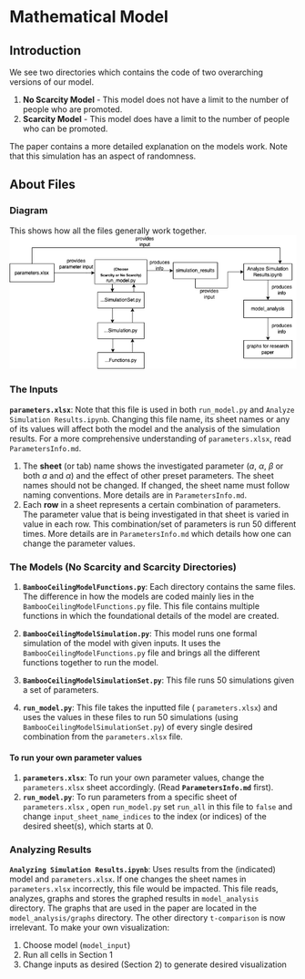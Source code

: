 # Mathematical Model

## Introduction
We see two directories which contains the code of two overarching versions of our model.
1. **No Scarcity Model** - This model does not have a limit to the number of people who are promoted.
2. **Scarcity Model** - This model does have a limit to the number of people who can be promoted.

The paper contains a more detailed explanation on the models work. Note that this simulation has an aspect of randomness.

## About Files

### Diagram
This shows how all the files generally work together.
![DirectoryDiagram](ModelDiagram.png)

### The Inputs

**`parameters.xlsx`**:  Note that this file is used in both `run_model.py` and `Analyze Simulation Results.ipynb`. Changing this file name, its sheet names or any of its values will affect both the model and the analysis of the simulation results. For a more comprehensive understanding of `parameters.xlsx`, read `ParametersInfo.md`.
1. The **sheet** (or tab) name shows the investigated parameter ($a$,  $\alpha$, $\beta$ or both $a$ and $\alpha$) and the effect of other preset parameters. The sheet names should not be changed. If changed, the sheet name must follow naming conventions. More details are in `ParametersInfo.md`.
2. Each **row** in a sheet represents a certain combination of parameters. The parameter value that is being investigated in that sheet is varied in value in each row. This combination/set of parameters is run 50 different times.
    More details are in `ParametersInfo.md` which details how one can change the parameter values.


### The Models (No Scarcity and Scarcity Directories)
1. **`BambooCeilingModelFunctions.py`**: Each directory contains the same files. The difference in how the models are coded mainly lies in the `BambooCeilingModelFunctions.py` file. This file contains multiple functions in which the foundational details of the model are created.

2. **`BambooCeilingModelSimulation.py`**: This model runs one formal simulation of the model with given inputs. It uses the `BambooCeilingModelFunctions.py` file and brings all the different functions together to run the model.

3. **`BambooCeilingModelSimulationSet.py`**: This file runs 50 simulations given a set of parameters.

4. **`run_model.py`**: This file takes the inputted file ( `parameters.xlsx`) and uses the values in these files to run 50 simulations (using `BambooCeilingModelSimulationSet.py`)  of every single desired combination from the `parameters.xlsx` file. 
#### To run your own parameter values
1. **`parameters.xlsx`**: To run your own parameter values, change the `parameters.xlsx` sheet accordingly. (Read **`ParametersInfo.md`** first).
2. **`run_model.py`**: To run parameters from a specific sheet of `parameters.xlsx` , open `run_model.py` set `run_all` in this file to `false` and change `input_sheet_name_indices` to the index (or indices) of the desired sheet(s), which starts at 0.

### Analyzing Results
**`Analyzing Simulation Results.ipynb`**: Uses results from the (indicated) model and `parameters.xlsx`. If one changes the sheet names in `parameters.xlsx` incorrectly, this file would be impacted. This file reads, analyzes, graphs and stores the graphed results in `model_analysis` directory. The graphs that are used in the paper are located in the `model_analysis/graphs` directory. The other directory `t-comparison` is now irrelevant. To make your own visualization:
1. Choose model (`model_input`)
2. Run all cells in Section 1
3. Change inputs as desired (Section 2) to generate desired visualization



